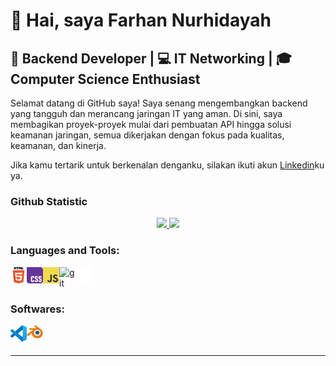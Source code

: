 
# 👋 Hai, saya Farhan Nurhidayah

## 🚀 Backend Developer | 💻 IT Networking | 🎓 Computer Science Enthusiast

Selamat datang di GitHub saya! Saya senang mengembangkan backend yang tangguh dan merancang jaringan IT yang aman. Di sini, saya membagikan proyek-proyek mulai dari pembuatan API hingga solusi keamanan jaringan, semua dikerjakan dengan fokus pada kualitas, keamanan, dan kinerja.


Jika kamu tertarik untuk berkenalan denganku, silakan ikuti akun [Linkedin](https://www.linkedin.com/in/farhan-nurhidayah-9a2760221/)ku ya.
### Github Statistic
<p align="center">
<a href="https://github.com/farhannurhidayah">
  <img height="180em" src="https://github-readme-stats-eight-theta.vercel.app/api?username=farhannurhidayah&show_icons=true&theme=algolia&include_all_commits=true&count_private=true"/>
  <img height="180em" src="https://github-readme-stats-eight-theta.vercel.app/api/top-langs/?username=farhannurhidayah&layout=compact&langs_count=8&theme=algolia"/>
</a>
</p>

### Languages and Tools:


<a href="https://www.w3.org/html/" target="_blank"><img align="left" alt="HTML5" width="26px" src="https://raw.githubusercontent.com/github/explore/80688e429a7d4ef2fca1e82350fe8e3517d3494d/topics/html/html.png" /></a>
<a href="https://www.w3schools.com/css/" target="_blank"><img align="left" alt="CSS3" width="26px" src="https://raw.githubusercontent.com/github/explore/80688e429a7d4ef2fca1e82350fe8e3517d3494d/topics/css/css.png" /></a>
<a href="https://www.w3schools.com/js//" target="_blank"><img align="left" alt="CSS3" width="26px" src="https://raw.githubusercontent.com/github/explore/80688e429a7d4ef2fca1e82350fe8e3517d3494d/topics/javascript/javascript.png" /></a>
<a href="https://git-scm.com/" target="_blank"> <img align="left" alt="git" width="26px" src="https://www.vectorlogo.zone/logos/git-scm/git-scm-icon.svg"/> </a>
<img align="left" alt="GitHub" width="26px" src="https://github.com/Aakarsh-B/trying-repos/blob/master/github.svg" />
<br />
<br />
### Softwares:

<img align="left" alt="Visual Studio Code" width="26px" src="https://raw.githubusercontent.com/github/explore/80688e429a7d4ef2fca1e82350fe8e3517d3494d/topics/visual-studio-code/visual-studio-code.png" />
<a href="https://www.blender.org" target="_blank"> <img align="left" alt="Photoshop" width="26px" src="https://github.com/Aakarsh-B/trying-repos/blob/master/blender.png?raw=true"/> </a>


<br />
<br />

---
